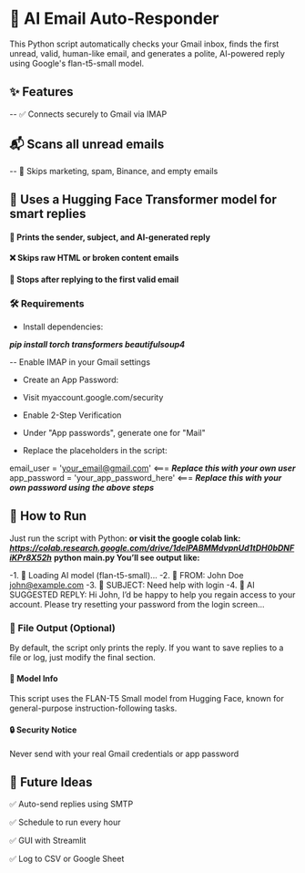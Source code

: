# 📧 AI Email Auto-Responder
This Python script automatically checks your Gmail inbox, finds the first unread, valid, human-like email, and generates a polite, AI-powered reply using Google's flan-t5-small model.

## ✨ Features
-- ✅ Connects securely to Gmail via IMAP

## 📬 Scans all unread emails

-- 🧹 Skips marketing, spam, Binance, and empty emails

## 🧠 Uses a Hugging Face Transformer model for smart replies

#### 💬 Prints the sender, subject, **and AI-generated reply**

#### ❌ Skips raw HTML or broken content emails

#### 🛑 Stops after replying to the first valid email

### 🛠️ Requirements
- Install dependencies:

***pip install torch transformers beautifulsoup4***

-- Enable IMAP in your Gmail settings

- Create an App Password:

- Visit myaccount.google.com/security

- Enable 2-Step Verification

- Under "App passwords", generate one for "Mail"

- Replace the placeholders in the script:

email_user = 'your_email@gmail.com' <=== ***Replace this with your own user***
app_password = 'your_app_password_here' <=== ***Replace this with your own password using the above steps***
## 🚀 How to Run
Just run the script with Python:
**or visit the google colab link:** ***https://colab.research.google.com/drive/1delPABMMdvpnUd1tDH0bDNFiKPr8X52h***
**python main.py
You’ll see output like:**

-1. 🔁 Loading AI model (flan-t5-small)...
-2. 👤 FROM: John Doe <john@example.com>
-3. 📨 SUBJECT: Need help with login
-4. 🤖 AI SUGGESTED REPLY:
Hi John, I’d be happy to help you regain access to your account. Please try resetting your password from the login screen...
### 📂 File Output (Optional)
By default, the script only prints the reply.
If you want to save replies to a file or log, just modify the final section.

#### 🧠 Model Info
This script uses the FLAN-T5 Small model from Hugging Face, known for general-purpose instruction-following tasks.

#### 🔒 Security Notice
Never send with your real Gmail credentials or app password 

## 📌 Future Ideas
✅ Auto-send replies using SMTP

✅ Schedule to run every hour

✅ GUI with Streamlit

✅ Log to CSV or Google Sheet

